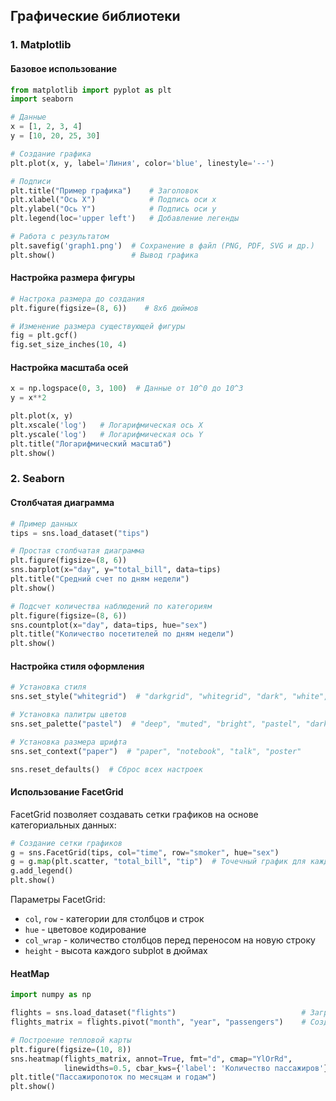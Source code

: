 <h2>Графические библиотеки</h2>
<h3>1. Matplotlib</h3>
<h4>Базовое использование</h4>

```python
from matplotlib import pyplot as plt
import seaborn

# Данные
x = [1, 2, 3, 4]
y = [10, 20, 25, 30]

# Создание графика
plt.plot(x, y, label='Линия', color='blue', linestyle='--')

# Подписи
plt.title("Пример графика")    # Заголовок
plt.xlabel("Ось X")            # Подпись оси x
plt.ylabel("Ось Y")            # Подпись оси y
plt.legend(loc='upper left')   # Добавление легенды

# Работа с результатом
plt.savefig('graph1.png')  # Сохранение в файл (PNG, PDF, SVG и др.)
plt.show()                 # Вывод графика
```

<h4>Настройка размера фигуры</h4>

```python
# Настрока размера до создания
plt.figure(figsize=(8, 6))    # 8x6 дюймов

# Изменение размера существующей фигуры
fig = plt.gcf()
fig.set_size_inches(10, 4)
```

<h4>Настройка масштаба осей</h4>

```python
x = np.logspace(0, 3, 100)  # Данные от 10^0 до 10^3
y = x**2

plt.plot(x, y)
plt.xscale('log')   # Логарифмическая ось X
plt.yscale('log')   # Логарифмическая ось Y
plt.title("Логарифмический масштаб")
plt.show()
```

<h3>2. Seaborn</h3>
<h4>Столбчатая диаграмма</h4>

```python
# Пример данных
tips = sns.load_dataset("tips")

# Простая столбчатая диаграмма
plt.figure(figsize=(8, 6))
sns.barplot(x="day", y="total_bill", data=tips)
plt.title("Средний счет по дням недели")
plt.show()

# Подсчет количества наблюдений по категориям
plt.figure(figsize=(8, 6))
sns.countplot(x="day", data=tips, hue="sex")
plt.title("Количество посетителей по дням недели")
plt.show()
```

<h4>Настройка стиля оформления</h4>

```python
# Установка стиля
sns.set_style("whitegrid")  # "darkgrid", "whitegrid", "dark", "white", "ticks"

# Установка палитры цветов
sns.set_palette("pastel")  # "deep", "muted", "bright", "pastel", "dark", "colorblind"

# Установка размера шрифта
sns.set_context("paper")  # "paper", "notebook", "talk", "poster"

sns.reset_defaults()  # Сброс всех настроек
```

<h4>Использование FacetGrid</h4>

FacetGrid позволяет создавать сетки графиков на основе категориальных данных:
```python
# Создание сетки графиков
g = sns.FacetGrid(tips, col="time", row="smoker", hue="sex")
g = g.map(plt.scatter, "total_bill", "tip")  # Точечный график для каждой комбинации
g.add_legend()
plt.show()
```

Параметры FacetGrid:
- `col`, `row` - категории для столбцов и строк
- `hue` - цветовое кодирование
- `col_wrap` - количество столбцов перед переносом на новую строку
- `height` - высота каждого subplot в дюймах

<h4>HeatMap</h4>

```python
import numpy as np

flights = sns.load_dataset("flights")                            # Загрузка данных
flights_matrix = flights.pivot("month", "year", "passengers")    # Создание матрицы (pivot table)

# Построение тепловой карты
plt.figure(figsize=(10, 8))
sns.heatmap(flights_matrix, annot=True, fmt="d", cmap="YlOrRd", 
            linewidths=0.5, cbar_kws={'label': 'Количество пассажиров'})
plt.title("Пассажиропоток по месяцам и годам")
plt.show()
```